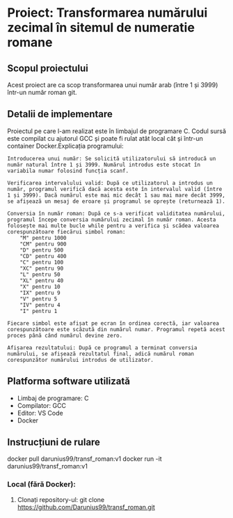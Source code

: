# Proiect: Transformarea numărului zecimal în sitemul de numeratie romane

## Scopul proiectului
Acest proiect are ca scop transformarea unui număr arab (între 1 și 3999) într-un număr roman git.

## Detalii de implementare
Proiectul pe care l-am realizat este în limbajul de programare C. Codul sursă este compilat cu ajutorul GCC și poate fi rulat atât local cât și într-un container Docker.Explicația programului:

    Introducerea unui număr: Se solicită utilizatorului să introducă un număr natural între 1 și 3999. Numărul introdus este stocat în variabila numar folosind funcția scanf.

    Verificarea intervalului valid: După ce utilizatorul a introdus un număr, programul verifică dacă acesta este în intervalul valid (între 1 și 3999). Dacă numărul este mai mic decât 1 sau mai mare decât 3999, se afișează un mesaj de eroare și programul se oprește (returnează 1).

    Conversia în număr roman: După ce s-a verificat validitatea numărului, programul începe conversia numărului zecimal în număr roman. Acesta folosește mai multe bucle while pentru a verifica și scădea valoarea corespunzătoare fiecărui simbol roman:
        "M" pentru 1000
        "CM" pentru 900
        "D" pentru 500
        "CD" pentru 400
        "C" pentru 100
        "XC" pentru 90
        "L" pentru 50
        "XL" pentru 40
        "X" pentru 10
        "IX" pentru 9
        "V" pentru 5
        "IV" pentru 4
        "I" pentru 1

    Fiecare simbol este afișat pe ecran în ordinea corectă, iar valoarea corespunzătoare este scăzută din numărul numar. Programul repetă acest proces până când numărul devine zero.

    Afișarea rezultatului: După ce programul a terminat conversia numărului, se afișează rezultatul final, adică numărul roman corespunzător numărului introdus de utilizator.

## Platforma software utilizată
- Limbaj de programare: C
- Compilator: GCC
- Editor: VS Code
- Docker 

## Instrucțiuni de rulare
docker pull darunius99/transf_roman:v1
docker run -it darunius99/transf_roman:v1

### Local (fără Docker):
1. Clonați repository-ul:
   git clone https://github.com/Darunius99/transf_roman.git
